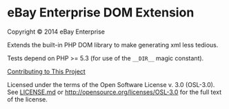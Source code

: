 # eBay Enterprise DOM Extension

Copyright © 2014 eBay Enterprise

Extends the built-in PHP DOM library to make generating xml less tedious.

Tests depend on PHP >= 5.3 (for use of the `__DIR__` magic constant).

[Contributing to This Project](CONTRIBUTING.md)

Licensed under the terms of the Open Software License v. 3.0 (OSL-3.0). See [LICENSE.md](LICENSE.md) or http://opensource.org/licenses/OSL-3.0 for the full text of the license.
